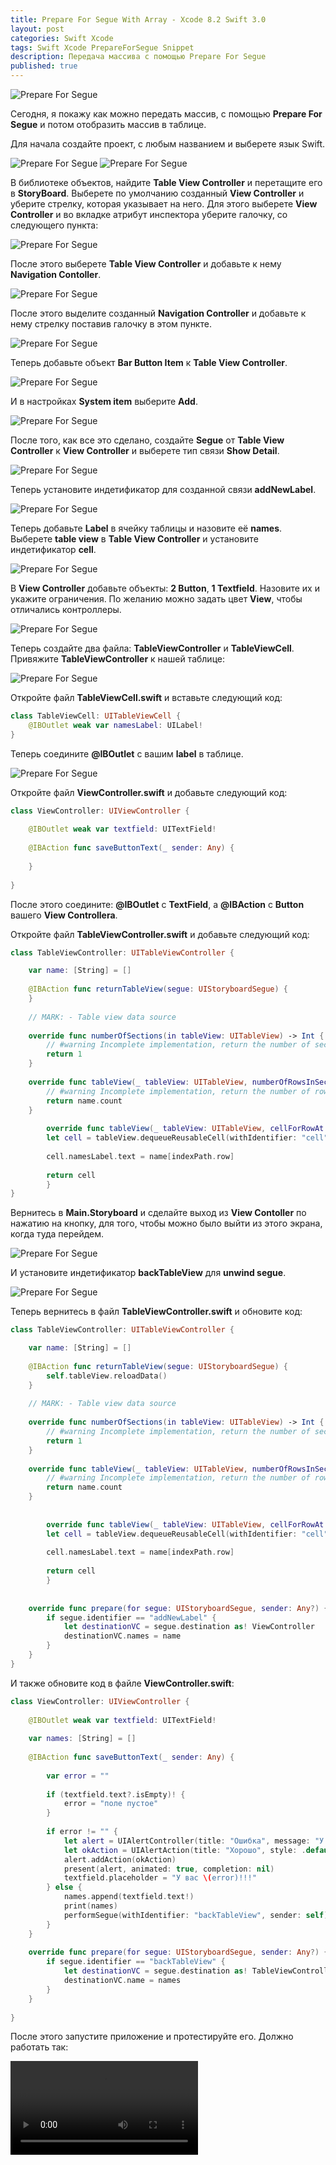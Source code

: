```yaml
---
title: Prepare For Segue With Array - Xcode 8.2 Swift 3.0
layout: post
categories: Swift Xcode 
tags: Swift Xcode PrepareForSegue Snippet
description: Передача массива с помощью Prepare For Segue
published: true
---
```


![Prepare For Segue](/images/post/prepare_for_segue/prepare_for_segue.jpg)

Сегодня, я покажу как можно передать массив, с помощью **Prepare For Segue** и потом отобразить массив в таблице.

Для начала создайте проект, с любым названием и выберете язык Swift. 

![Prepare For Segue](/images/post/prepare_for_segue/prepare_for_segue_1.jpg)
![Prepare For Segue](/images/post/prepare_for_segue/prepare_for_segue_2.jpg)

В библиотеке объектов, найдите **Table View Controller** и перетащите его в **StoryBoard**. Выберете по умолчанию созданный **View Controller** и уберите стрелку, которая указывает на него. Для этого выберете **View Controller** и во вкладке атрибут инспектора уберите галочку, со следующего пункта:

![Prepare For Segue](/images/post/prepare_for_segue/prepare_for_segue_3.jpg)

После этого выберете **Table View Controller** и добавьте к нему **Navigation Contoller**. 

![Prepare For Segue](/images/post/prepare_for_segue/prepare_for_segue_4.jpg)

После этого выделите созданный **Navigation Controller** и добавьте к нему стрелку  поставив галочку в этом пункте.

![Prepare For Segue](/images/post/prepare_for_segue/prepare_for_segue_5.jpg)

Теперь добавьте объект **Bar Button Item** к **Table View Controller**.

![Prepare For Segue](/images/post/prepare_for_segue/prepare_for_segue_6.jpg)

И в настройках **System item** выберите **Add**.

![Prepare For Segue](/images/post/prepare_for_segue/prepare_for_segue_7.jpg)

После того, как все это сделано, создайте **Segue** от **Table View Controller** к **View Controller** и выберете тип связи **Show Detail**.
 
![Prepare For Segue](/images/post/prepare_for_segue/prepare_for_segue_8.gif)

Теперь установите индетификатор для созданной связи **addNewLabel**. 

![Prepare For Segue](/images/post/prepare_for_segue/prepare_for_segue_9.jpg)

Теперь добавьте **Label** в ячейку таблицы и назовите её **names**. Выберете **table view** в **Table View Controller** и установите индетификатор **cell**.

![Prepare For Segue](/images/post/prepare_for_segue/prepare_for_segue_10.jpg)

В **View Controller** добавьте объекты: **2 Button**, **1 Textfield**. Назовите их и укажите ограничения. По желанию можно задать цвет **View**, чтобы отличались контроллеры. 

![Prepare For Segue](/images/post/prepare_for_segue/prepare_for_segue_11.jpg)

Теперь создайте два файла: **TableViewController** и **TableViewCell**. Привяжите  **TableViewController** к нашей таблице:

![Prepare For Segue](/images/post/prepare_for_segue/prepare_for_segue_12.jpg)

Откройте файл **TableViewCell.swift** и вставьте следующий код:

```swift
class TableViewCell: UITableViewCell {
	@IBOutlet weak var namesLabel: UILabel!
}
```

Теперь соедините **@IBOutlet** с вашим **label** в таблице. 

![Prepare For Segue](/images/post/prepare_for_segue/prepare_for_segue_13.gif)

Откройте файл **ViewController.swift** и добавьте следующий код:

```swift
class ViewController: UIViewController {
	
	@IBOutlet weak var textfield: UITextField!
	
	@IBAction func saveButtonText(_ sender: Any) {
		
	}
	
}
```

После этого соедините: **@IBOutlet** с **TextField**, а **@IBAction** с **Button** вашего **View Controllera**.

Откройте файл **TableViewController.swift** и добавьте следующий код:

```swift
class TableViewController: UITableViewController {

	var name: [String] = []
	
	@IBAction func returnTableView(segue: UIStoryboardSegue) {
	}
	
	// MARK: - Table view data source
	
	override func numberOfSections(in tableView: UITableView) -> Int {
		// #warning Incomplete implementation, return the number of sections
		return 1
	}
	
	override func tableView(_ tableView: UITableView, numberOfRowsInSection section: Int) -> Int {
		// #warning Incomplete implementation, return the number of rows
		return name.count
	}
	
		override func tableView(_ tableView: UITableView, cellForRowAt indexPath: IndexPath) -> UITableViewCell {
		let cell = tableView.dequeueReusableCell(withIdentifier: "cell", for: indexPath) as! TableViewCell
		
		cell.namesLabel.text = name[indexPath.row]
		
		return cell
		}
}
```

Вернитесь в **Main.Storyboard** и сделайте выход из **View Contoller** по нажатию на кнопку, для того, чтобы можно было выйти из этого экрана, когда туда перейдем.

![Prepare For Segue](/images/post/prepare_for_segue/prepare_for_segue_14.gif)

И установите индетификатор **backTableView** для **unwind segue**.

![Prepare For Segue](/images/post/prepare_for_segue/prepare_for_segue_15.jpg)

Теперь вернитесь в файл **TableViewController.swift** и обновите код:

```swift
class TableViewController: UITableViewController {

	var name: [String] = []
	
	@IBAction func returnTableView(segue: UIStoryboardSegue) {
		self.tableView.reloadData()
	}
	
	// MARK: - Table view data source
	
	override func numberOfSections(in tableView: UITableView) -> Int {
		// #warning Incomplete implementation, return the number of sections
		return 1
	}
	
	override func tableView(_ tableView: UITableView, numberOfRowsInSection section: Int) -> Int {
		// #warning Incomplete implementation, return the number of rows
		return name.count
	}
	
	
		override func tableView(_ tableView: UITableView, cellForRowAt indexPath: IndexPath) -> UITableViewCell {
		let cell = tableView.dequeueReusableCell(withIdentifier: "cell", for: indexPath) as! TableViewCell
		
		cell.namesLabel.text = name[indexPath.row]
		
		return cell
		}
	
	
	override func prepare(for segue: UIStoryboardSegue, sender: Any?) {
		if segue.identifier == "addNewLabel" {
			let destinationVC = segue.destination as! ViewController
			destinationVC.names = name
		}
	}
}
```
И также обновите код в файле **ViewController.swift**:

```swift
class ViewController: UIViewController {
	
	@IBOutlet weak var textfield: UITextField!
	
	var names: [String] = []
	
	@IBAction func saveButtonText(_ sender: Any) {
		
		var error = ""
		
		if (textfield.text?.isEmpty)! {
			error = "поле пустое"
		}
		
		if error != "" {
			let alert = UIAlertController(title: "Ошибка", message: "У вас \(error)!!!", preferredStyle: .alert)
			let okAction = UIAlertAction(title: "Хорошо", style: .default, handler: nil)
			alert.addAction(okAction)
			present(alert, animated: true, completion: nil)
			textfield.placeholder = "У вас \(error)!!!"
		} else {
			names.append(textfield.text!)
			print(names)
			performSegue(withIdentifier: "backTableView", sender: self)
		}
	}
	
	override func prepare(for segue: UIStoryboardSegue, sender: Any?) {
		if segue.identifier == "backTableView" {
			let destinationVC = segue.destination as! TableViewController
			destinationVC.name = names
		}
	}
	
}
```

После этого запустите приложение и протестируйте его. Должно работать так:

![Prepare For Segue](/images/post/prepare_for_segue/prepare_for_segue_16.mp4)



	

